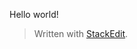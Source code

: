 
Hello world!

> Written with [StackEdit](https://stackedit.io/).
<!--stackedit_data:
eyJoaXN0b3J5IjpbLTc1NTcxNzMwNV19
-->
